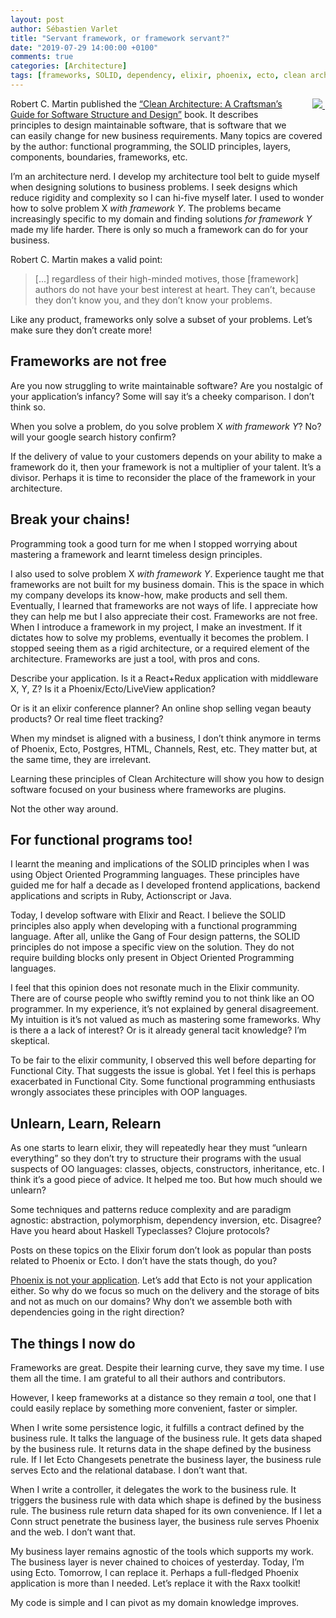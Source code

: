 ```yaml
---
layout: post
author: Sébastien Varlet
title: "Servant framework, or framework servant?"
date: "2019-07-29 14:00:00 +0100"
comments: true
categories: [Architecture]
tags: [frameworks, SOLID, dependency, elixir, phoenix, ecto, clean architecture]
---
```

<div style="float: right; margin: 0 0 1.5em 1.5em">
    <a 
        target="_blank" 
        href="https://www.amazon.co.uk/gp/product/0134494164/ref=as_li_tl?ie=UTF8&camp=1634&creative=6738&creativeASIN=0134494164&linkCode=as2&tag=svarlet-21&linkId=cf84cd7ff1657072ad7a6efb3f644dc5">
        <img
            border="0"
            src="//ws-eu.amazon-adsystem.com/widgets/q?_encoding=UTF8&MarketPlace=GB&ASIN=0134494164&ServiceVersion=20070822&ID=AsinImage&WS=1&Format=_SL250_&tag=svarlet-21" >
    </a>
    <img
        src="//ir-uk.amazon-adsystem.com/e/ir?t=svarlet-21&l=am2&o=2&a=0134494164"
        width="1"
        height="1"
        border="0"
        alt=""
        style="border:none !important; margin:0px !important;" />
</div>

Robert C. Martin published the [“Clean Architecture: A Craftsman’s Guide for Software Structure and Design”](https://www.amazon.co.uk/gp/product/0134494164/ref=as_li_tl?ie=UTF8&camp=1634&creative=6738&creativeASIN=0134494164&linkCode=as2&tag=svarlet-21&linkId=f3260a70d1ddc2f1b4a307479fe620e6) book. It describes principles to design maintainable software, that is software that we can easily change for new business requirements. Many topics are covered by the author: functional programming, the SOLID principles, layers, components, boundaries, frameworks, etc.

I’m an architecture nerd. I develop my architecture tool belt to guide myself when designing solutions to business problems. I seek designs which reduce rigidity and complexity so I can hi-five myself later. I used to wonder how to solve problem X _with framework Y_. The problems became increasingly specific to my domain and finding solutions _for framework Y_ made my life harder. There is only so much a framework can do for your business.

Robert C. Martin makes a valid point:

> [...] regardless of their high-minded motives, those [framework] authors do not have your best interest at heart. They can’t, because they don’t know you, and they don’t know your problems.

 Like any product, frameworks only solve a subset of your problems. Let’s make sure they don’t create more!

## Frameworks are not free

Are you now struggling to write maintainable software? Are you nostalgic of your application’s infancy? Some will say it’s a cheeky comparison. I don’t think so.

When you solve a problem, do you solve problem X _with framework Y_? No? will your google search history confirm?

If the delivery of value to your customers depends on your ability to make a framework do it, then your framework is not a multiplier of your talent. It’s a divisor. Perhaps it is time to reconsider the place of the framework in your architecture.

## Break your chains!

Programming took a good turn for me when I stopped worrying about mastering a framework and learnt timeless design principles.

I also used to solve problem X _with framework Y_. Experience taught me that frameworks are not built for my business domain. This is the space in which my company develops its know-how, make products and sell them. Eventually, I learned that frameworks are not ways of life. I appreciate how they can help me but I also appreciate their cost. Frameworks are not free. When I introduce a framework in my project, I make an investment. If it dictates how to solve my problems, eventually it becomes the problem. I stopped seeing them as a rigid architecture, or a required element of the architecture. Frameworks are just a tool, with pros and cons.

Describe your application. Is it a React+Redux application with middleware X, Y, Z? Is it a Phoenix/Ecto/LiveView application?

Or is it an elixir conference planner? An online shop selling vegan beauty products? Or real time fleet tracking?

When my mindset is aligned with a business, I don’t think anymore in terms of Phoenix, Ecto, Postgres, HTML, Channels, Rest, etc. They matter but, at the same time, they are irrelevant.

Learning these principles of Clean Architecture will show you how to design software focused on your business where frameworks are plugins.

Not the other way around.

## For functional programs too!

I learnt the meaning and implications of the SOLID principles when I was using Object Oriented Programming languages. These principles have guided me for half a decade as I developed frontend applications, backend applications and scripts in Ruby, Actionscript or Java.

Today, I develop software with Elixir and React. I believe the SOLID principles also apply when developing with a functional programming language. After all, unlike the Gang of Four design patterns, the SOLID principles do not impose a specific view on the solution. They do not require building blocks only present in Object Oriented Programming languages.

I feel that this opinion does not resonate much in the Elixir community. There are of course people who swiftly remind you to not think like an OO programmer. In my experience, it’s not explained by general disagreement. My intuition is it’s not valued as much as mastering some frameworks. Why is there a a lack of interest? Or is it already general tacit knowledge? I’m skeptical.

To be fair to the elixir community, I observed this well before departing for Functional City. That suggests the issue is global. Yet I feel this is perhaps exacerbated in Functional City. Some functional programming enthusiasts wrongly associates these principles with OOP languages.

## Unlearn, Learn, Relearn

As one starts to learn elixir, they will repeatedly hear they must “unlearn everything” so they don’t try to structure their programs with the usual suspects of OO languages: classes, objects, constructors, inheritance, etc. I think it’s a good piece of advice. It helped me too. But how much should we unlearn?

Some techniques and patterns reduce complexity and are paradigm agnostic: abstraction, polymorphism, dependency inversion, etc. Disagree? Have you heard about Haskell Typeclasses? Clojure protocols?

Posts on these topics on the Elixir forum don’t look as popular than posts related to Phoenix or Ecto. I don’t have the stats though, do you?

[Phoenix is not your application](https://youtu.be/lDKCSheBc-8). Let’s add that Ecto is not your application either. So why do we focus so much on the delivery and the storage of bits and not as much on our domains? Why don’t we assemble both with dependencies going in the right direction?

## The things I now do

Frameworks are great. Despite their learning curve, they save my time. I use them all the time. I am grateful to all their authors and contributors.

However, I keep frameworks at a distance so they remain *a* tool, one that I could easily replace by something more convenient, faster or simpler.

When I write some persistence logic, it fulfills a contract defined by the business rule. It talks the language of the business rule. It gets data shaped by the business rule. It returns data in the shape defined by the business rule. If I let Ecto Changesets penetrate the business layer, the business rule serves Ecto and the relational database. I don’t want that.

When I write a controller, it delegates the work to the business rule. It triggers the business rule with data which shape is defined by the business rule. The business rule return data shaped for its own convenience. If I let a Conn struct penetrate the business layer, the business rule serves Phoenix and the web. I don’t want that.

My business layer remains agnostic of the tools which supports my work. The business layer is never chained to choices of yesterday. Today, I’m using Ecto. Tomorrow, I can replace it. Perhaps a full-fledged Phoenix application is more than I needed. Let’s replace it with the Raxx toolkit!

My code is simple and I can pivot as my domain knowledge improves.
